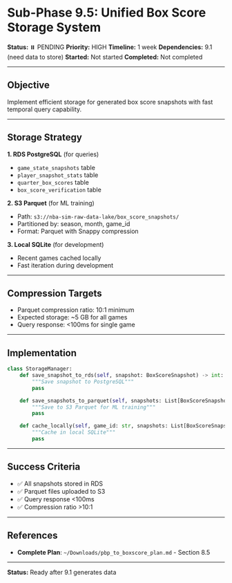 # Sub-Phase 9.5: Unified Box Score Storage System

**Status:** ⏸️ PENDING
**Priority:** HIGH
**Timeline:** 1 week
**Dependencies:** 9.1 (need data to store)
**Started:** Not started
**Completed:** Not completed

---

## Objective

Implement efficient storage for generated box score snapshots with fast temporal query capability.

---

## Storage Strategy

**1. RDS PostgreSQL** (for queries)
- `game_state_snapshots` table
- `player_snapshot_stats` table
- `quarter_box_scores` table
- `box_score_verification` table

**2. S3 Parquet** (for ML training)
- Path: `s3://nba-sim-raw-data-lake/box_score_snapshots/`
- Partitioned by: season, month, game_id
- Format: Parquet with Snappy compression

**3. Local SQLite** (for development)
- Recent games cached locally
- Fast iteration during development

---

## Compression Targets

- Parquet compression ratio: 10:1 minimum
- Expected storage: ~5 GB for all games
- Query response: <100ms for single game

---

## Implementation

```python
class StorageManager:
    def save_snapshot_to_rds(self, snapshot: BoxScoreSnapshot) -> int:
        """Save snapshot to PostgreSQL"""
        pass

    def save_snapshots_to_parquet(self, snapshots: List[BoxScoreSnapshot], path: str):
        """Save to S3 Parquet for ML training"""
        pass

    def cache_locally(self, game_id: str, snapshots: List[BoxScoreSnapshot]):
        """Cache in local SQLite"""
        pass
```

---

## Success Criteria

- ✅ All snapshots stored in RDS
- ✅ Parquet files uploaded to S3
- ✅ Query response <100ms
- ✅ Compression ratio >10:1

---

## References

- **Complete Plan**: `~/Downloads/pbp_to_boxscore_plan.md` - Section 8.5

---

**Status:** Ready after 9.1 generates data

